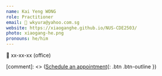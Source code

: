 ```yaml
---
name: Kai Yeng WONG 
role: Practitioner
email: 📧 wkyura@yahoo.com.sg
website: https://xiaoganghe.github.io/NUS-CDE2503/
photo: xiaogang-he.png
pronouns: he/him
---
```

📍 xx-xx-xx (office)

[comment]: <> ([Schedule an appointment](#){: .btn .btn-outline })
